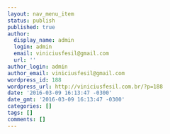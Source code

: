```yaml
---
layout: nav_menu_item
status: publish
published: true
author:
  display_name: admin
  login: admin
  email: viniciusfesil@gmail.com
  url: ''
author_login: admin
author_email: viniciusfesil@gmail.com
wordpress_id: 188
wordpress_url: http://viniciusfesil.com.br/?p=188
date: '2016-03-09 16:13:47 -0300'
date_gmt: '2016-03-09 16:13:47 -0300'
categories: []
tags: []
comments: []
---
```


